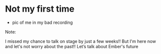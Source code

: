 # Not my first time

- pic of me in my bad recording

Note:

I missed my chance to talk on stage by just a few weeks!! But I'm here now and let's not worry about the past!! Let’s talk about Ember's future